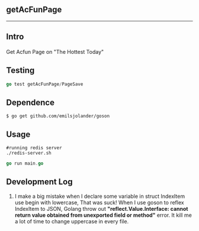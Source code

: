 ## getAcFunPage

----

## Intro

####  
Get Acfun Page on "The Hottest Today"

## Testing
```go
go test getAcFunPage/PageSave
```

## Dependence
```shell
$ go get github.com/emilsjolander/goson
```

## Usage

```shell
#running redis server
./redis-server.sh
```

```go
go run main.go
```

## Development Log

1. I make a big mistake when I declare some variable in struct IndexItem use begin with lowercase, That was suck! When I use goson to reflex IndexItem to JSON, Golang throw out **"reflect.Value.Interface: cannot return value obtained from unexported field or method"** error. It kill me a lot of time to change uppercase in every file.

